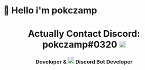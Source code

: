 # 👋 Hello i'm pokczamp
<h1 align="center">Actually Contact Discord: pokczamp#0320 <img src = "https://emoji.gg/assets/emoji/8744-specialroles.png" width = 20px></h1>
<h3 align="center">Developer & <img src = "https://emoji.gg/assets/emoji/2762-roleiconbot.png" width = 20px>  Discord Bot Developer</h3>
<!--
**pokczampDev/pokczampDev** is a ✨ _special_ ✨ repository because its `README.md` (this file) appears on your GitHub profile.

Here are some ideas to get you started:

- 🔭 I’m currently working on ...
- 🌱 I’m currently learning ...
- 👯 I’m looking to collaborate on ...
- 🤔 I’m looking for help with ...
- 💬 Ask me about ...
- 📫 How to reach me: ...
- 😄 Pronouns: ...
- ⚡ Fun fact: ...
-->
